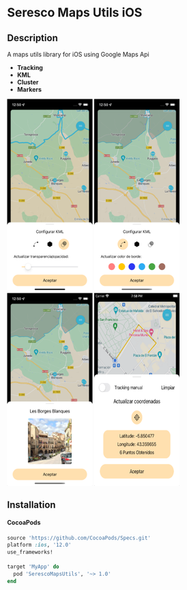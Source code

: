 Seresco Maps Utils iOS
=======

## Description

A maps utils library for iOS using Google Maps Api

- **Tracking**
- **KML**
- **Cluster**
- **Markers**

<p float="left">
  <img src="Art/img_change_opacity.png" width="200" height="450">
  <img src="Art/img_update_border.png" width="200" height="450">
  <img src="Art/img_show_info.png" width="200" height="450">
  <img src="Art/img_manual_tracking.png" width="200" height="450">
</p>

Installation
--------

#### CocoaPods

```ruby
source 'https://github.com/CocoaPods/Specs.git'
platform :ios, '12.0'
use_frameworks!

target 'MyApp' do
  pod 'SerescoMapsUtils', '~> 1.0'
end
```
